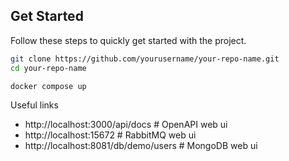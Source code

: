 ## Get Started

Follow these steps to quickly get started with the project.

```bash
git clone https://github.com/yourusername/your-repo-name.git
cd your-repo-name
```

```bash
docker compose up
```

Useful links

- http://localhost:3000/api/docs # OpenAPI web ui
- http://localhost:15672 # RabbitMQ web ui
- http://localhost:8081/db/demo/users # MongoDB web ui
